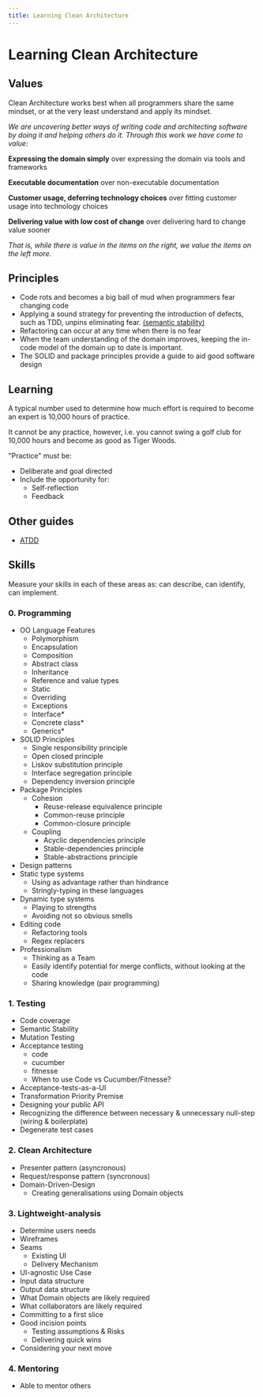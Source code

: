 ```yaml
---
title: Learning Clean Architecture
---
```



# Learning Clean Architecture

## Values 

Clean Architecture works best when all programmers share the same mindset, or at the very least understand and apply its mindset.

*We are uncovering better ways of writing code and architecting software by doing it and helping others do it. Through this work we have come to value:*

**Expressing the domain simply** over expressing the domain via tools and frameworks

**Executable documentation** over non-executable documentation

**Customer usage, deferring technology choices** over fitting customer usage into technology choices 

**Delivering value with low cost of change** over delivering hard to change value sooner 

*That is, while there is value in the items on
the right, we value the items on the left more.*

## Principles

* Code rots and becomes a big ball of mud when programmers fear changing code
* Applying a sound strategy for preventing the introduction of defects, such as TDD, unpins eliminating fear. [(semantic stability)](https://www.madetech.com/blog/semantically-stable-test-suites) 
* Refactoring can occur at any time when there is no fear
* When the team understanding of the domain improves, keeping the in-code model of the domain up to date is important.
* The SOLID and package principles provide a guide to aid good software design 

## Learning

A typical number used to determine how much effort is required to become an expert is 10,000 hours of practice.

It cannot be any practice, however, i.e. you cannot swing a golf club for 10,000 hours and become as good as Tiger Woods.

"Practice" must be:

* Deliberate and goal directed
* Include the opportunity for:
    * Self-reflection
    * Feedback

## Other guides

* [ATDD](ATDD.md)

## Skills

Measure your skills in each of these areas as: can describe, can identify, can implement.

### 0. Programming
- OO Language Features
  - Polymorphism
  - Encapsulation
  - Composition
  - Abstract class
  - Inheritance
  - Reference and value types
  - Static
  - Overriding
  - Exceptions
  - Interface*
  - Concrete class*
  - Generics*
- SOLID Principles
  - Single responsibility principle
  - Open closed principle
  - Liskov substitution principle
  - Interface segregation principle
  - Dependency inversion principle
- Package Principles
  - Cohesion
    - Reuse-release equivalence principle
    - Common-reuse principle
    - Common-closure principle
  - Coupling
    - Acyclic dependencies principle
    - Stable-dependencies principle
    - Stable-abstractions principle
- Design patterns
- Static type systems
  - Using as advantage rather than hindrance
  - Stringly-typing in these languages
- Dynamic type systems
  - Playing to strengths
  - Avoiding not so obvious smells
- Editing code
  - Refactoring tools
  - Regex replacers
- Professionalism
  - Thinking as a Team
  - Easily identify potential for merge conflicts, without looking at the code
  - Sharing knowledge (pair programming)
### 1. Testing
- Code coverage
- Semantic Stability
- Mutation Testing
- Acceptance testing
  - code
  - cucumber
  - fitnesse
  - When to use Code vs Cucumber/Fitnesse?
- Acceptance-tests-as-a-UI
- Transformation Priority Premise
- Designing your public API
- Recognizing the difference between necessary & unnecessary null-step (wiring & boilerplate)
- Degenerate test cases
### 2. Clean Architecture
- Presenter pattern (asyncronous)
- Request/response pattern (syncronous)
- Domain-Driven-Design
  - Creating generalisations using Domain objects
### 3. Lightweight-analysis
- Determine users needs
- Wireframes
- Seams
  - Existing UI
  - Delivery Mechanism
- UI-agnostic Use Case
- Input data structure
- Output data structure
- What Domain objects are likely required
- What collaborators are likely required
- Committing to a first slice
- Good incision points
  - Testing assumptions & Risks
  - Delivering quick wins
- Considering your next move
### 4. Mentoring
- Able to mentor others
